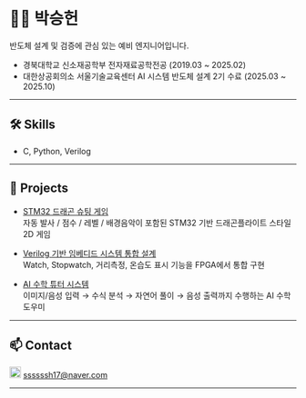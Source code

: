 # 🧑‍💻 박승헌

반도체 설계 및 검증에 관심 있는 예비 엔지니어입니다.  
- 경북대학교 신소재공학부 전자재료공학전공 (2019.03 ~ 2025.02)  
- 대한상공회의소 서울기술교육센터 AI 시스템 반도체 설계 2기 수료 (2025.03 ~ 2025.10)

---

## 🛠 Skills

- C, Python, Verilog

---

## 🚀 Projects

- [STM32 드래곤 슈팅 게임](https://github.com/shhhhhhh1799/portfolio/blob/game/README.md)  
  자동 발사 / 점수 / 레벨 / 배경음악이 포함된 STM32 기반 드래곤플라이트 스타일 2D 게임

- [Verilog 기반 임베디드 시스템 통합 설계](https://github.com/shhhhhhh1799/portfolio/tree/uart_sensor_watch)  
  Watch, Stopwatch, 거리측정, 온습도 표시 기능을 FPGA에서 통합 구현

- [AI 수학 튜터 시스템](https://github.com/shhhhhhh1799/portfolio/tree/mathtutor)  
  이미지/음성 입력 → 수식 분석 → 자연어 풀이 → 음성 출력까지 수행하는 AI 수학 도우미

---

## 📫 Contact

<img src="https://github.com/user-attachments/assets/c593d560-a5bd-4d4d-a42e-2673fa696a53" width="20"> ssssssh17@naver.com

---

